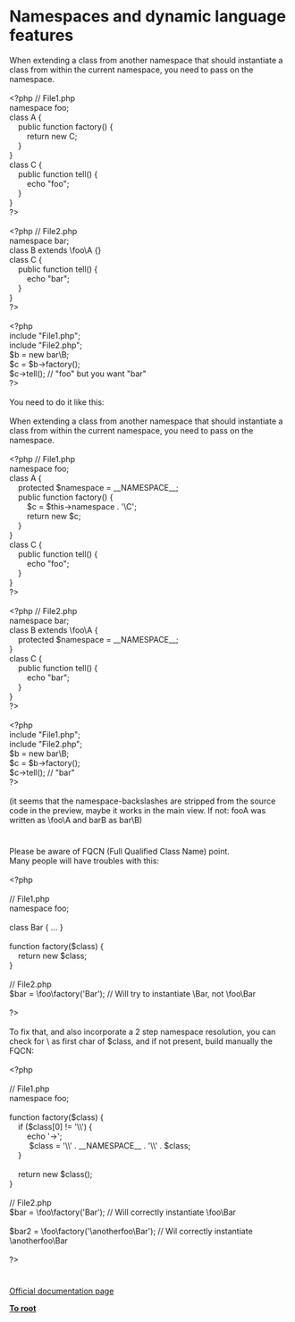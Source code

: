 # Namespaces and dynamic language features




<div class="phpcode"><span class="html">
When extending a class from another namespace that should instantiate a class from within the current namespace, you need to pass on the namespace.<br><br><span class="default">&lt;?php </span><span class="comment">// File1.php<br></span><span class="keyword">namespace </span><span class="default">foo</span><span class="keyword">;<br>class </span><span class="default">A </span><span class="keyword">{<br>&#xA0; &#xA0; public function </span><span class="default">factory</span><span class="keyword">() {<br>&#xA0; &#xA0; &#xA0; &#xA0; return new </span><span class="default">C</span><span class="keyword">;<br>&#xA0; &#xA0; }<br>}<br>class </span><span class="default">C </span><span class="keyword">{<br>&#xA0; &#xA0; public function </span><span class="default">tell</span><span class="keyword">() {<br>&#xA0; &#xA0; &#xA0; &#xA0; echo </span><span class="string">&quot;foo&quot;</span><span class="keyword">;<br>&#xA0; &#xA0; }<br>}<br></span><span class="default">?&gt;<br></span><br><span class="default">&lt;?php </span><span class="comment">// File2.php<br></span><span class="keyword">namespace </span><span class="default">bar</span><span class="keyword">;<br>class </span><span class="default">B </span><span class="keyword">extends \</span><span class="default">foo</span><span class="keyword">\</span><span class="default">A </span><span class="keyword">{}<br>class </span><span class="default">C </span><span class="keyword">{<br>&#xA0; &#xA0; public function </span><span class="default">tell</span><span class="keyword">() {<br>&#xA0; &#xA0; &#xA0; &#xA0; echo </span><span class="string">&quot;bar&quot;</span><span class="keyword">;<br>&#xA0; &#xA0; }<br>}<br></span><span class="default">?&gt;<br></span><br><span class="default">&lt;?php<br></span><span class="keyword">include </span><span class="string">&quot;File1.php&quot;</span><span class="keyword">;<br>include </span><span class="string">&quot;File2.php&quot;</span><span class="keyword">;<br></span><span class="default">$b </span><span class="keyword">= new </span><span class="default">bar</span><span class="keyword">\</span><span class="default">B</span><span class="keyword">;<br></span><span class="default">$c </span><span class="keyword">= </span><span class="default">$b</span><span class="keyword">-&gt;</span><span class="default">factory</span><span class="keyword">();<br></span><span class="default">$c</span><span class="keyword">-&gt;</span><span class="default">tell</span><span class="keyword">(); </span><span class="comment">// &quot;foo&quot; but you want &quot;bar&quot;<br></span><span class="default">?&gt;<br></span><br>You need to do it like this:<br><br>When extending a class from another namespace that should instantiate a class from within the current namespace, you need to pass on the namespace.<br><br><span class="default">&lt;?php </span><span class="comment">// File1.php<br></span><span class="keyword">namespace </span><span class="default">foo</span><span class="keyword">;<br>class </span><span class="default">A </span><span class="keyword">{<br>&#xA0; &#xA0; protected </span><span class="default">$namespace </span><span class="keyword">= </span><span class="default">__NAMESPACE__</span><span class="keyword">;<br>&#xA0; &#xA0; public function </span><span class="default">factory</span><span class="keyword">() {<br>&#xA0; &#xA0; &#xA0; &#xA0; </span><span class="default">$c </span><span class="keyword">= </span><span class="default">$this</span><span class="keyword">-&gt;</span><span class="default">namespace </span><span class="keyword">. </span><span class="string">&apos;\C&apos;</span><span class="keyword">;<br>&#xA0; &#xA0; &#xA0; &#xA0; return new </span><span class="default">$c</span><span class="keyword">;<br>&#xA0; &#xA0; }<br>}<br>class </span><span class="default">C </span><span class="keyword">{<br>&#xA0; &#xA0; public function </span><span class="default">tell</span><span class="keyword">() {<br>&#xA0; &#xA0; &#xA0; &#xA0; echo </span><span class="string">&quot;foo&quot;</span><span class="keyword">;<br>&#xA0; &#xA0; }<br>}<br></span><span class="default">?&gt;<br></span><br><span class="default">&lt;?php </span><span class="comment">// File2.php<br></span><span class="keyword">namespace </span><span class="default">bar</span><span class="keyword">;<br>class </span><span class="default">B </span><span class="keyword">extends \</span><span class="default">foo</span><span class="keyword">\</span><span class="default">A </span><span class="keyword">{<br>&#xA0; &#xA0; protected </span><span class="default">$namespace </span><span class="keyword">= </span><span class="default">__NAMESPACE__</span><span class="keyword">;<br>}<br>class </span><span class="default">C </span><span class="keyword">{<br>&#xA0; &#xA0; public function </span><span class="default">tell</span><span class="keyword">() {<br>&#xA0; &#xA0; &#xA0; &#xA0; echo </span><span class="string">&quot;bar&quot;</span><span class="keyword">;<br>&#xA0; &#xA0; }<br>}<br></span><span class="default">?&gt;<br></span><br><span class="default">&lt;?php<br></span><span class="keyword">include </span><span class="string">&quot;File1.php&quot;</span><span class="keyword">;<br>include </span><span class="string">&quot;File2.php&quot;</span><span class="keyword">;<br></span><span class="default">$b </span><span class="keyword">= new </span><span class="default">bar</span><span class="keyword">\</span><span class="default">B</span><span class="keyword">;<br></span><span class="default">$c </span><span class="keyword">= </span><span class="default">$b</span><span class="keyword">-&gt;</span><span class="default">factory</span><span class="keyword">();<br></span><span class="default">$c</span><span class="keyword">-&gt;</span><span class="default">tell</span><span class="keyword">(); </span><span class="comment">// &quot;bar&quot;<br></span><span class="default">?&gt;<br></span><br>(it seems that the namespace-backslashes are stripped from the source code in the preview, maybe it works in the main view. If not: fooA was written as \foo\A and barB as bar\B)</span>
</div>
  

#


<div class="phpcode"><span class="html">
Please be aware of FQCN (Full Qualified Class Name) point.
<br>Many people will have troubles with this:
<br>
<br><span class="default">&lt;?php
<br>
<br></span><span class="comment">// File1.php
<br></span><span class="keyword">namespace </span><span class="default">foo</span><span class="keyword">;
<br>
<br>class </span><span class="default">Bar </span><span class="keyword">{ ... }
<br>
<br>function </span><span class="default">factory</span><span class="keyword">(</span><span class="default">$class</span><span class="keyword">) {
<br>&#xA0; &#xA0; return new </span><span class="default">$class</span><span class="keyword">;
<br>}
<br>
<br></span><span class="comment">// File2.php
<br></span><span class="default">$bar </span><span class="keyword">= \</span><span class="default">foo</span><span class="keyword">\</span><span class="default">factory</span><span class="keyword">(</span><span class="string">&apos;Bar&apos;</span><span class="keyword">); </span><span class="comment">// Will try to instantiate \Bar, not \foo\Bar
<br>
<br></span><span class="default">?&gt;
<br></span>
<br>To fix that, and also incorporate a 2 step namespace resolution, you can check for \ as first char of $class, and if not present, build manually the FQCN:
<br>
<br><span class="default">&lt;?php
<br>
<br></span><span class="comment">// File1.php
<br></span><span class="keyword">namespace </span><span class="default">foo</span><span class="keyword">;
<br>
<br>function </span><span class="default">factory</span><span class="keyword">(</span><span class="default">$class</span><span class="keyword">) {
<br>&#xA0; &#xA0; if (</span><span class="default">$class</span><span class="keyword">[</span><span class="default">0</span><span class="keyword">] != </span><span class="string">&apos;\\&apos;</span><span class="keyword">) {
<br>&#xA0; &#xA0; &#xA0; &#xA0; echo </span><span class="string">&apos;-&gt;&apos;</span><span class="keyword">;
<br>&#xA0; &#xA0; &#xA0; &#xA0;&#xA0; </span><span class="default">$class </span><span class="keyword">= </span><span class="string">&apos;\\&apos; </span><span class="keyword">. </span><span class="default">__NAMESPACE__ </span><span class="keyword">. </span><span class="string">&apos;\\&apos; </span><span class="keyword">. </span><span class="default">$class</span><span class="keyword">;
<br>&#xA0; &#xA0; }
<br>
<br>&#xA0; &#xA0; return new </span><span class="default">$class</span><span class="keyword">();
<br>}
<br>
<br></span><span class="comment">// File2.php
<br></span><span class="default">$bar </span><span class="keyword">= \</span><span class="default">foo</span><span class="keyword">\</span><span class="default">factory</span><span class="keyword">(</span><span class="string">&apos;Bar&apos;</span><span class="keyword">); </span><span class="comment">// Will correctly instantiate \foo\Bar
<br>
<br></span><span class="default">$bar2 </span><span class="keyword">= \</span><span class="default">foo</span><span class="keyword">\</span><span class="default">factory</span><span class="keyword">(</span><span class="string">&apos;\anotherfoo\Bar&apos;</span><span class="keyword">); </span><span class="comment">// Wil correctly instantiate \anotherfoo\Bar
<br>
<br></span><span class="default">?&gt;</span>
</span>
</div>
  

#

[Official documentation page](https://www.php.net/manual/en/language.namespaces.dynamic.php)

**[To root](/)**
